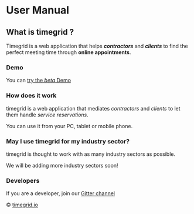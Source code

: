 # User Manual

## What is timegrid ?

Timegrid is a web application that helps ***contractors*** and ***clients*** to find the perfect meeting time through **online appointments**.

### Demo

You can [try the *beta* Demo](http://demo.timegrid.io/)

### How does it work

timegrid is a web application that mediates *contractors* and *clients* to let them handle *service reservations*.

You can use it from your PC, tablet or mobile phone.

### May I use timegrid for my industry sector?

timegrid is thought to work with as many industry sectors as possible.

We will be adding more industry sectors soon!

### Developers

If you are a developer, join our [Gitter channel](https://gitter.im/alariva/timegridDevelopment)

© [timegrid.io](http://www.timegrid.io)
